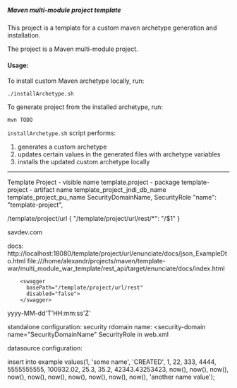 ##### Maven multi-module project template

This project is a template for a custom maven archetype generation and installation.

The project is a Maven multi-module project.

#### Usage:

To install custom Maven archetype locally, run: 

```./installArchetype.sh``` 

To generate project from the installed archetype, run:

```
mvn TODO
```

`installArchetype.sh` script performs:
1. generates a custom archetype
2. updates certain values in the generated files with archetype variables
3. installs the updated custom archetype locally


------------------------------------------------

Template Project - visible name
template.project - package
template-project - artifact name
template_project_jndi_db_name
template_project_pu_name
SecurityDomainName, SecurityRole
"name": "template-project",

/template/project/url
{ "/template/project/url/rest/*": "/$1" }

<title>Template Project Web Application</title>
  <description package="com.webcohesion.enunciate.sample"/>
  <copyright>savdev.com</copyright>
  <contact email="alex@some.com" name="Template Project Rest API" />

<application path="/template/project/url/rest"/>

docs:
http://localhost:18080/template/project/url/enunciate/docs/json_ExampleDto.html
file:///home/alexandr/projects/maven/template-war/multi_module_war_template/rest_api/target/enunciate/docs/index.html

```
    <swagger
      basePath="/template/project/url/rest"
      disabled="false">
    </swagger>
```

yyyy-MM-dd'T'HH:mm:ss'Z'

standalone configuration:
security rdomain name: 
<security-domain name="SecurityDomainName"
SecurityRole in web.xml

datasource configuration:


insert into example values(1, 'some name', 'CREATED', 1, 22, 333, 4444, 5555555555, 100932.02, 25.3, 35.2, 42343.43253423, now(), now(), now(), now(), now(), now(), now(), now(), now(), now(), 'another name value');